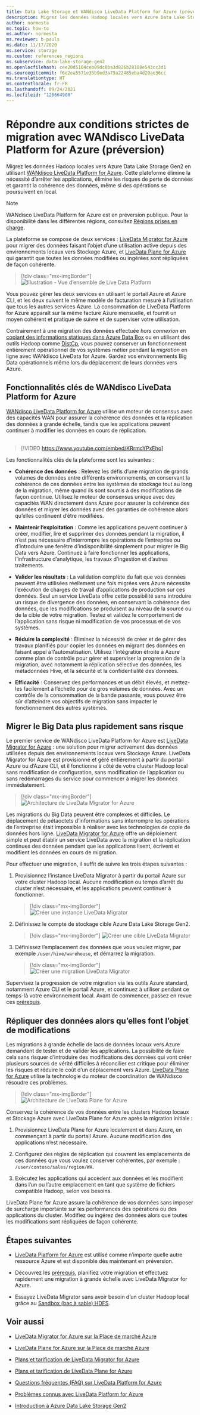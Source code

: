 ```yaml
---
title: Data Lake Storage et WANdisco LiveData Platform for Azure (préversion)
description: Migrez les données Hadoop locales vers Azure Data Lake Storage Gen2 en utilisant WANdisco LiveData Platform for Azure.
author: normesta
ms.topic: how-to
ms.author: normesta
ms.reviewer: b-pauls
ms.date: 11/17/2020
ms.service: storage
ms.custom: references_regions
ms.subservice: data-lake-storage-gen2
ms.openlocfilehash: cee20d5104ceb09dc0ba3d826b28108e543cc3d1
ms.sourcegitcommit: f6e2ea5571e35b9ed3a79a22485eba4d20ae36cc
ms.translationtype: HT
ms.contentlocale: fr-FR
ms.lasthandoff: 09/24/2021
ms.locfileid: "128664900"
---
```

# <a name="meet-demanding-migration-requirements-with-wandisco-livedata-platform-for-azure-preview"></a>Répondre aux conditions strictes de migration avec WANdisco LiveData Platform for Azure (préversion)

Migrez les données Hadoop locales vers Azure Data Lake Storage Gen2 en utilisant [WANdisco LiveData Platform for Azure](https://docs.wandisco.com/live-data-platform/docs/landing/). Cette plateforme élimine la nécessité d’arrêter les applications, élimine les risques de perte de données et garantit la cohérence des données, même si des opérations se poursuivent en local.

> [!NOTE]
> WANdisco LiveData Platform for Azure est en préversion publique. Pour la disponibilité dans les différentes régions, consultez [Régions prises en charge](https://docs.wandisco.com/live-data-platform/docs/prereq#supported-regions).

La plateforme se compose de deux services : [LiveData Migrator for Azure](https://www.wandisco.com/products/livedata-migrator-for-azure) pour migrer des données faisant l’objet d’une utilisation active depuis des environnements locaux vers Stockage Azure, et [LiveData Plane for Azure](https://www.wandisco.com/products/livedata-plane-for-azure) qui garantit que toutes les données modifiées ou ingérées sont répliquées de façon cohérente.

> [!div class="mx-imgBorder"]
> ![Illustration - Vue d’ensemble de Live Data Platform](./media/migrate-gen2-wandisco-live-data-platform/live-data-platform-overview.png)

Vous pouvez gérer les deux services en utilisant le portail Azure et Azure CLI, et les deux suivent le même modèle de facturation mesuré à l’utilisation que tous les autres services Azure. La consommation de LiveData Platform for Azure apparaît sur la même facture Azure mensuelle, et fournit un moyen cohérent et pratique de suivre et de superviser votre utilisation.

Contrairement à une migration des données effectuée *hors connexion* en [copiant des informations statiques dans Azure Data Box](./data-lake-storage-migrate-on-premises-hdfs-cluster.md) ou en utilisant des outils Hadoop comme [DistCp](https://hadoop.apache.org/docs/current/hadoop-distcp/DistCp.html), vous pouvez conserver un fonctionnement entièrement opérationnel de vos systèmes métier pendant la *migration* en ligne avec WANdisco LiveData for Azure. Gardez vos environnements Big Data opérationnels même lors du déplacement de leurs données vers Azure.

## <a name="key-features-of-wandisco-livedata-platform-for-azure"></a>Fonctionnalités clés de WANdisco LiveData Platform for Azure

[WANdisco LiveData Platform for Azure](https://docs.wandisco.com/live-data-platform/docs/landing/) utilise un moteur de consensus avec des capacités WAN pour assurer la cohérence des données et la réplication des données à grande échelle, tandis que les applications peuvent continuer à modifier les données en cours de réplication. <br><br>

> [!VIDEO https://www.youtube.com/embed/KRrmcYPxEho]

Les fonctionnalités clés de la plateforme sont les suivantes :

- **Cohérence des données** : Relevez les défis d’une migration de grands volumes de données entre différents environnements, en conservant la cohérence de ces données entre les systèmes de stockage tout au long de la migration, même quand ils sont soumis à des modifications de façon continue. Utilisez le moteur de consensus unique avec des capacités WAN directement dans Azure pour assurer la cohérence des données et migrer les données avec des garanties de cohérence alors qu’elles continuent d’être modifiées.

- **Maintenir l’exploitation** : Comme les applications peuvent continuer à créer, modifier, lire et supprimer des données pendant la migration, il n’est pas nécessaire d’interrompre les opérations de l’entreprise ou d’introduire une fenêtre d’indisponibilité simplement pour migrer le Big Data vers Azure. Continuez à faire fonctionner les applications, l’infrastructure d’analytique, les travaux d’ingestion et d’autres traitements.

- **Valider les résultats** : La validation complète du fait que vos données peuvent être utilisées réellement une fois migrées vers Azure nécessite l’exécution de charges de travail d’applications de production sur ces données. Seul un service LiveData offre cette possibilité sans introduire un risque de divergence des données, en conservant la cohérence des données, que les modifications se produisent au niveau de la source ou de la cible de votre migration. Testez et validez le comportement de l’application sans risque ni modification de vos processus et de vos systèmes.

- **Réduire la complexité** : Éliminez la nécessité de créer et de gérer des travaux planifiés pour copier les données en migrant des données en faisant appel à l’automatisation. Utilisez l’intégration étroite à Azure comme plan de contrôle pour gérer et superviser la progression de la migration, avec notamment la réplication sélective des données, les métadonnées Hive, et la sécurité et la confidentialité des données.

- **Efficacité** : Conservez des performances et un débit élevés, et mettez-les facilement à l’échelle pour de gros volumes de données. Avec un contrôle de la consommation de la bande passante, vous pouvez être sûr d’atteindre vos objectifs de migration sans impacter le fonctionnement des autres systèmes.

## <a name="migrate-big-data-faster-without-risk"></a>Migrer le Big Data plus rapidement sans risque

Le premier service de WANdisco LiveData Platform for Azure est [LiveData Migrator for Azure](https://www.wandisco.com/products/livedata-migrator-for-azure) : une solution pour migrer activement des données utilisées depuis des environnements locaux vers Stockage Azure. LiveData Migrator for Azure est provisionné et géré entièrement à partir du portail Azure ou d’Azure CLI, et il fonctionne à côté de votre cluster Hadoop local sans modification de configuration, sans modification de l’application ou sans redémarrages du service pour commencer à migrer les données immédiatement.

> [!div class="mx-imgBorder"]
> ![Architecture de LiveData Migrator for Azure](./media/migrate-gen2-wandisco-live-data-platform/live-data-migrator-architecture.png)

Les migrations du Big Data peuvent être complexes et difficiles. Le déplacement de pétaoctets d’informations sans interrompre les opérations de l’entreprise était impossible à réaliser avec les technologies de copie de données hors ligne. [LiveData Migrator for Azure](https://www.wandisco.com/products/livedata-migrator-for-azure) offre un déploiement simple et peut établir un service LiveData avec la migration et la réplication continues des données pendant que les applications lisent, écrivent et modifient les données en cours de migration.

Pour effectuer une migration, il suffit de suivre les trois étapes suivantes :

1. Provisionnez l’instance LiveData Migrator à partir du portail Azure sur votre cluster Hadoop local. Aucune modification ou temps d’arrêt du cluster n’est nécessaire, et les applications peuvent continuer à fonctionner.

   > [!div class="mx-imgBorder"]
   > ![Créer une instance LiveData Migrator](./media/migrate-gen2-wandisco-live-data-platform/create-live-data-migrator.png)

2. Définissez le compte de stockage cible Azure Data Lake Storage Gen2.

   > [!div class="mx-imgBorder"]
   > ![Créer une cible LiveData Migrator](./media/migrate-gen2-wandisco-live-data-platform/create-target.png)

3. Définissez l’emplacement des données que vous voulez migrer, par exemple `/user/hive/warehouse`, et démarrez la migration.

   > [!div class="mx-imgBorder"]
   > ![Créer une migration LiveData Migrator](./media/migrate-gen2-wandisco-live-data-platform/create-migration.png)

Supervisez la progression de votre migration via les outils Azure standard, notamment Azure CLI et le portail Azure, et continuez à utiliser pendant ce temps-là votre environnement local. Avant de commencer, passez en revue ces [prérequis](https://docs.wandisco.com/live-data-platform/docs/prereq/).

## <a name="replicate-data-under-active-change"></a>Répliquer des données alors qu’elles font l’objet de modifications

Les migrations à grande échelle de lacs de données locaux vers Azure demandent de tester et de valider les applications. La possibilité de faire cela sans risquer d’introduire des modifications des données qui vont créer plusieurs sources de vérité difficiles à réconcilier est critique pour éliminer les risques et réduire le coût d’un déplacement vers Azure. [LiveData Plane for Azure](https://www.wandisco.com/products/livedata-plane-for-azure) utilise la technologie du moteur de coordination de WANdisco résoudre ces problèmes.

> [!div class="mx-imgBorder"]
> ![Architecture de LiveData Plane for Azure](./media/migrate-gen2-wandisco-live-data-platform/live-data-plane-architecture.png)

Conservez la cohérence de vos données entre les clusters Hadoop locaux et Stockage Azure avec LiveData Plane for Azure après la migration initiale :

1. Provisionnez LiveData Plane for Azure localement et dans Azure, en commençant à partir du portail Azure. Aucune modification des applications n’est nécessaire.

2. Configurez des règles de réplication qui couvrent les emplacements de ces données que vous voulez conserver cohérentes, par exemple : `/user/contoso/sales/region/WA`.

3. Exécutez les applications qui accèdent aux données et les modifient dans l’un ou l’autre emplacement en tant que système de fichiers compatible Hadoop, selon vos besoins.

LiveData Plane for Azure assure la cohérence de vos données sans imposer de surcharge importante sur les performances des opérations ou des applications du cluster. Modifiez ou ingérez des données alors que toutes les modifications sont répliquées de façon cohérente.

## <a name="next-steps"></a>Étapes suivantes

- [LiveData Platform for Azure](https://docs.wandisco.com/live-data-platform/docs/landing/) est utilisé comme n’importe quelle autre ressource Azure et est disponible dès maintenant en préversion.

- Découvrez les [prérequis](https://docs.wandisco.com/live-data-platform/docs/prereq/), planifiez votre migration et effectuez rapidement une migration à grande échelle avec LiveData Migrator for Azure.

- Essayez LiveData Migrator sans avoir besoin d’un cluster Hadoop local grâce au [Sandbox (bac à sable) HDFS](https://docs.wandisco.com/live-data-platform/docs/create-sandbox-intro/).

## <a name="see-also"></a>Voir aussi

- [LiveData Migrator for Azure sur la Place de marché Azure](https://azuremarketplace.microsoft.com/marketplace/apps/wandisco.ldm?tab=Overview)

- [LiveData Plane for Azure sur la Place de marché Azure](https://azuremarketplace.microsoft.com/marketplace/apps/wandisco.ldp?tab=Overview)

- [Plans et tarification de LiveData Migrator for Azure](https://azuremarketplace.microsoft.com/marketplace/apps/wandisco.ldm?tab=PlansAndPrice)

- [Plans et tarification de LiveData Plane for Azure](https://azuremarketplace.microsoft.com/marketplace/apps/wandisco.ldp?tab=PlansAndPrice)

- [Questions fréquentes (FAQ) sur LiveData Platform for Azure](https://docs.wandisco.com/live-data-platform/docs/faq/)

- [Problèmes connus avec LiveData Platform for Azure](https://docs.wandisco.com/live-data-platform/docs/known-issues/)

- [Introduction à Azure Data Lake Storage Gen2](data-lake-storage-introduction.md)
